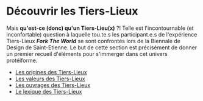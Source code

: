 # Découvrir les Tiers-Lieux

Mais **qu'est-ce \(donc\) qu'un Tiers-Lieu\(x\)** ?! Telle est l'incontournable \(et inconfortable\) question à laquelle tou.te.s les participant.e.s de l'expérience Tiers-Lieux _**Fork The World**_ se sont confrontés lors de la Biennale de Design de Saint-Etienne. Le but de cette section est précisément de donner un premier recueil d'éléments pour s'immerger dans cet univers protéiforme.

* [Les origines des Tiers-Lieux](https://nicolasloubet.gitbooks.io/fork-the-world/content/chapter1/les-origines.html)
* [Les valeurs des Tiers-Lieux](https://nicolasloubet.gitbooks.io/fork-the-world/content/chapter1/les-valeurs.html)
* [Les ouvrages des Tiers-Lieux](https://nicolasloubet.gitbooks.io/fork-the-world/content/chapter1/les-ouvrages.html)
* [Le lexique des Tiers-Lieux](https://nicolasloubet.gitbooks.io/fork-the-world/content/lexique.html)



